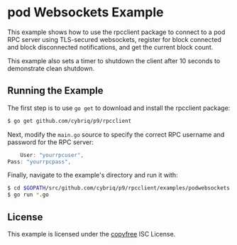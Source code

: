 # pod Websockets Example

This example shows how to use the rpcclient package to connect to a pod RPC
server using TLS-secured websockets, register for block connected and block
disconnected notifications, and get the current block count.

This example also sets a timer to shutdown the client after 10 seconds to
demonstrate clean shutdown.

## Running the Example

The first step is to use `go get` to download and install the rpcclient package:

```bash
$ go get github.com/cybriq/p9/rpcclient
```

Next, modify the `main.go` source to specify the correct RPC username and
password for the RPC server:

```Go
    User: "yourrpcuser",
Pass: "yourrpcpass",
```

Finally, navigate to the example's directory and run it with:

```bash
$ cd $GOPATH/src/github.com/cybriq/p9/rpcclient/examples/podwebsockets
$ go run *.go
```

## License

This example is licensed under the [copyfree](http://copyfree.org) ISC License.
